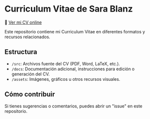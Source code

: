 # Curriculum Vitae de Sara Blanz

🔗 [Ver mi CV online](https://sarablanz.github.io/CurriculumVitae/)

Este repositorio contiene mi Curriculum Vitae en diferentes formatos y recursos relacionados.

## Estructura

- `/src`: Archivos fuente del CV (PDF, Word, LaTeX, etc.).
- `/docs`: Documentación adicional, instrucciones para edición o generación del CV.
- `/assets`: Imágenes, gráficos u otros recursos visuales.

## Cómo contribuir

Si tienes sugerencias o comentarios, puedes abrir un "issue" en este repositorio.

